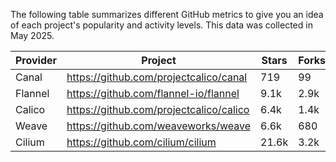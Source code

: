 <!-- releaseTask -->
The following table summarizes different GitHub metrics to give you an idea of each project's popularity and activity levels. This data was collected in May 2025.

| Provider | Project | Stars | Forks | Contributors |
| ---- | ---- | ---- | ---- | ---- |
| Canal | https://github.com/projectcalico/canal | 719 | 99 | 20 |
| Flannel | https://github.com/flannel-io/flannel | 9.1k | 2.9k | 238 |
| Calico | https://github.com/projectcalico/calico | 6.4k | 1.4k | 375 |
| Weave | https://github.com/weaveworks/weave | 6.6k | 680 | 84 |
| Cilium | https://github.com/cilium/cilium | 21.6k | 3.2k | 931 |
